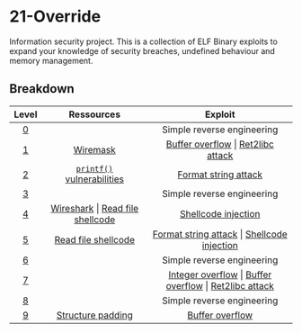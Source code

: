 # 21-Override

Information security project. This is a collection of ELF Binary exploits to expand your knowledge of security breaches, undefined behaviour and memory management.

## Breakdown

| Level | Ressources | Exploit |
| :-: | :-: | :-: |
| [0](./level00/Ressources/README.md) | | Simple reverse engineering |
| [1](./level01/Ressources/README.md) | [Wiremask](https://wiremask.eu/tools/buffer-overflow-pattern-generator/) | [Buffer overflow](https://en.wikipedia.org/wiki/Buffer_overflow) \| [Ret2libc attack](https://en.wikipedia.org/wiki/Return-to-libc_attack) |
| [2](./level02/Ressources/README.md) | [`printf()` vulnerabilities](https://web.ecs.syr.edu/~wedu/Teaching/cis643/LectureNotes_New/Format_String.pdf) | [Format string attack](https://en.wikipedia.org/wiki/Uncontrolled_format_string) |
| [3](./level03/Ressources/README.md) | | Simple reverse engineering |
| [4](./level04/Ressources/README.md) | [Wireshark](https://wiremask.eu/tools/buffer-overflow-pattern-generator/) \| [Read file shellcode](http://shell-storm.org/shellcode/files/shellcode-73.php) | [Shellcode injection](https://en.wikipedia.org/wiki/Shellcode) |
| [5](./level05/Ressources/README.md) | [Read file shellcode](http://shell-storm.org/shellcode/files/shellcode-73.php) | [Format string attack](https://en.wikipedia.org/wiki/Uncontrolled_format_string) \| [Shellcode injection](https://en.wikipedia.org/wiki/Shellcode) |
| [6](./level06/Ressources/README.md) | | Simple reverse engineering |
| [7](./level07/Ressources/README.md) | | [Integer overflow](https://en.wikipedia.org/wiki/Integer_overflow) \| [Buffer overflow](https://en.wikipedia.org/wiki/Buffer_overflow) \| [Ret2libc attack](https://en.wikipedia.org/wiki/Return-to-libc_attack) |
| [8](./level08/Ressources/README.md) | | Simple reverse engineering |
| [9](./level09/Ressources/README.md) | [Structure padding](https://www.javatpoint.com/structure-padding-in-c) | [Buffer overflow](https://en.wikipedia.org/wiki/Buffer_overflow) |
